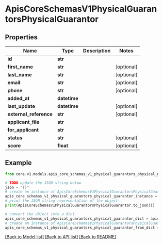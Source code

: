 # ApisCoreSchemasV1PhysicalGuarantorsPhysicalGuarantor


## Properties

Name | Type | Description | Notes
------------ | ------------- | ------------- | -------------
**id** | **str** |  | 
**first_name** | **str** |  | [optional] 
**last_name** | **str** |  | [optional] 
**email** | **str** |  | [optional] 
**phone** | **str** |  | [optional] 
**added_at** | **datetime** |  | 
**last_update** | **datetime** |  | [optional] 
**external_reference** | **str** |  | [optional] 
**applicant_file** | **str** |  | 
**for_applicant** | **str** |  | 
**status** | **str** |  | [optional] 
**score** | **float** |  | [optional] 

## Example

```python
from core.v1.models.apis_core_schemas_v1_physical_guarantors_physical_guarantor import ApisCoreSchemasV1PhysicalGuarantorsPhysicalGuarantor

# TODO update the JSON string below
json = "{}"
# create an instance of ApisCoreSchemasV1PhysicalGuarantorsPhysicalGuarantor from a JSON string
apis_core_schemas_v1_physical_guarantors_physical_guarantor_instance = ApisCoreSchemasV1PhysicalGuarantorsPhysicalGuarantor.from_json(json)
# print the JSON string representation of the object
print(ApisCoreSchemasV1PhysicalGuarantorsPhysicalGuarantor.to_json())

# convert the object into a dict
apis_core_schemas_v1_physical_guarantors_physical_guarantor_dict = apis_core_schemas_v1_physical_guarantors_physical_guarantor_instance.to_dict()
# create an instance of ApisCoreSchemasV1PhysicalGuarantorsPhysicalGuarantor from a dict
apis_core_schemas_v1_physical_guarantors_physical_guarantor_from_dict = ApisCoreSchemasV1PhysicalGuarantorsPhysicalGuarantor.from_dict(apis_core_schemas_v1_physical_guarantors_physical_guarantor_dict)
```
[[Back to Model list]](../README.md#documentation-for-models) [[Back to API list]](../README.md#documentation-for-api-endpoints) [[Back to README]](../README.md)


